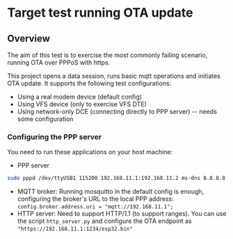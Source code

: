 # Target test running OTA update

## Overview

The aim of this test is to exercise the most commonly failing scenario, running OTA over PPPoS with https.

This project opens a data session, runs basic mqtt operations and initiates OTA update.
It supports the following test configurations:
* Using a real modem device (default config)
* Using VFS device (only to exercise VFS DTE)
* Using network-only DCE (connecting directly to PPP server) -- needs some configuration

### Configuring the PPP server

You need to run these applications on your host machine:
* PPP server
```bash
sudo pppd /dev/ttyUSB1 115200 192.168.11.1:192.168.11.2 ms-dns 8.8.8.8 modem local noauth debug nocrtscts nodetach +ipv6
```
* MQTT broker: Running mosquitto in the default config is enough, configuring the broker's URL to the local PPP address: `config.broker.address.uri = "mqtt://192.168.11.1";`
* HTTP server: Need to support HTTP/1.1 (to support ranges). You can use the script `http_server.py` and configure the OTA endpoint as `"https://192.168.11.1:1234/esp32.bin"`
